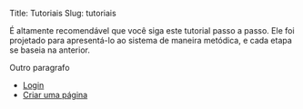 Title: Tutoriais
Slug: tutoriais

É altamente recomendável que você siga este tutorial passo a passo. Ele foi projetado para apresentá-lo ao sistema de maneira metódica, e cada etapa se baseia na anterior.

Outro paragrafo

- [Login](/tutoriais/login/)
- [Criar uma página](/tutoriais/criar-uma-pagina/)